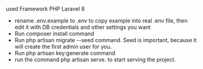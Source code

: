 <p>used Framework PHP Laravel 8</p>
<ul>
<li>rename  .env.example to .env  to copy example into real .env file, then edit it with DB credentials and other settings you want</li>
<li>Run composer install command</li>
<li>Run php artisan migrate --seed command. Seed is important, because it will create the first admin user for you.</li>
<li>Run php artisan key:generate command</li>
<li>run the command php artisan serve. to start serving the project.</li> 
</ul>